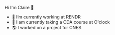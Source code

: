 Hi I'm Claire 👋

- 🔭 I’m currently working at RENDR
- 🌱 I am currently taking a CDA course at O'clock
- :earth_americas: I worked on a project for CNES.
